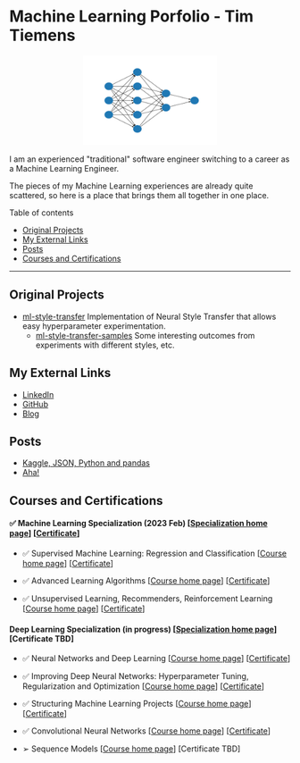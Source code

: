
# Machine Learning Porfolio - Tim Tiemens


<p align="center">
   <img src="docs/images/nnet.svg" alt="SVG neural net"
   	  width="240" height="160"/>
</p>

I am an experienced "traditional" software engineer switching to a career as a Machine Learning Engineer.

The pieces of my Machine Learning experiences are already quite scattered, so here is a place that brings them all together in one place.



Table of contents

 * [Original Projects](#original-projects)
 * [My External Links](#my-external-links)
 * [Posts](#posts)
 * [Courses and Certifications](#courses-and-certifications)


----

## Original Projects

 * [ml-style-transfer](https://github.com/timtiemens/ml-style-transfer) Implementation of Neural Style Transfer that allows easy hyperparameter experimentation.
   * [ml-style-transfer-samples](https://github.com/timtiemens/ml-style-transfer-samples) Some interesting outcomes from experiments with different styles, etc.
 

## My External Links

 * [LinkedIn](https://www.linkedin.com/in/tim-tiemens-61a6957/)
 * [GitHub](https://github.com/timtiemens)
 * [Blog](http://tiemensfamily.com/timoncs)

## Posts

 * [Kaggle, JSON, Python and pandas](http://tiemensfamily.com/timoncs/2023/03/17/kaggle-json-python-and-pandas/)
 * [Aha!](http://tiemensfamily.com/timoncs/2023/04/08/read-do-aha/)
 

## Courses and Certifications


#### &#9989; Machine Learning Specialization (2023 Feb) [[Specialization home page](https://www.coursera.org/specializations/machine-learning-introduction)]  [[Certificate](https://coursera.org/share/80f01680f536f1f6db088ba5bf3fd7b4)]

* &#9989; Supervised Machine Learning: Regression and Classification
 [[Course home page](https://www.coursera.org/learn/machine-learning/)]
 [[Certificate](https://coursera.org/share/d5e0886a15855604b2c8f9a85dd11c33)]

* &#9989; Advanced Learning Algorithms
 [[Course home page](https://www.coursera.org/learn/advanced-learning-algorithms)]
 [[Certificate](https://coursera.org/share/b7f5cb59c427f79a87cd2661f50067d8)]

* &#9989; Unsupervised Learning, Recommenders, Reinforcement Learning
 [[Course home page](https://www.coursera.org/learn/unsupervised-learning-recommenders-reinforcement-learning)]
 [[Certificate](https://coursera.org/share/67da5f33a46db1c531bcb0656e645735)]


#### Deep Learning Specialization (in progress) [[Specialization home page](https://www.coursera.org/specializations/deep-learning)]  [Certificate TBD]

* &#9989; Neural Networks and Deep Learning
 [[Course home page](https://www.coursera.org/learn/neural-networks-deep-learning)]
 [[Certificate](https://coursera.org/share/b71eba6b242198b6f111e57081cc972b)]

* &#9989; Improving Deep Neural Networks: Hyperparameter Tuning, Regularization and Optimization
 [[Course home page](https://www.coursera.org/learn/deep-neural-network)]
 [[Certificate](https://www.coursera.org/account/accomplishments/certificate/P2GCRNZBYZ2B)]

* &#9989; Structuring Machine Learning Projects
 [[Course home page](https://www.coursera.org/learn/machine-learning-projects)]
 [[Certificate](https://www.coursera.org/account/accomplishments/certificate/LLL834Q3YWNU)]

* &#9989; Convolutional Neural Networks
 [[Course home page](https://www.coursera.org/learn/convolutional-neural-networks)]
 [[Certificate](https://coursera.org/share/32215c9bb3c4ba021d77387222afbe9f)]

* &#10146; Sequence Models
 [[Course home page](https://www.coursera.org/learn/nlp-sequence-models)]
 [Certificate TBD]

